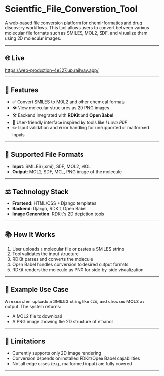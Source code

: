 # Scientfic_File_Converstion_Tool

A web-based file conversion platform for cheminformatics and drug discovery workflows. This tool allows users to convert between various molecular file formats such as SMILES, MOL2, SDF, and visualize them using 2D molecular images.

---

## 🌐 Live 

https://web-production-4e327.up.railway.app/

---

## 🚀 Features

- ✅ Convert SMILES to MOL2 and other chemical formats
- 👁️ View molecular structures as 2D PNG images
- 🛠️ Backend integrated with **RDKit** and **Open Babel**
- 📁 User-friendly interface inspired by tools like *I Love PDF*
- ✏️ Input validation and error handling for unsupported or malformed inputs

---

## 📄 Supported File Formats

- **Input**: SMILES (.smi), SDF, MOL2, MOL
- **Output**: MOL2, SDF, MOL, PNG image of the molecule

---

## ⚖️ Technology Stack

- **Frontend**: HTML/CSS + Django templates 
- **Backend**: Django, RDKit, Open Babel
- **Image Generation**: RDKit's 2D depiction tools

---

## 📚 How It Works

1. User uploads a molecular file or pastes a SMILES string
2. Tool validates the input structure
3. RDKit parses and converts the molecule
4. Open Babel handles conversion to desired output formats
5. RDKit renders the molecule as PNG for side-by-side visualization

---

## 📅 Example Use Case

A researcher uploads a SMILES string like `CCO`, and chooses MOL2 as output. The system returns:

- A MOL2 file to download
- A PNG image showing the 2D structure of ethanol

---


## 🚫 Limitations

- Currently supports only 2D image rendering
- Conversion depends on installed RDKit/Open Babel capabilities
- Not all edge cases (e.g., malformed input) are fully covered

---


